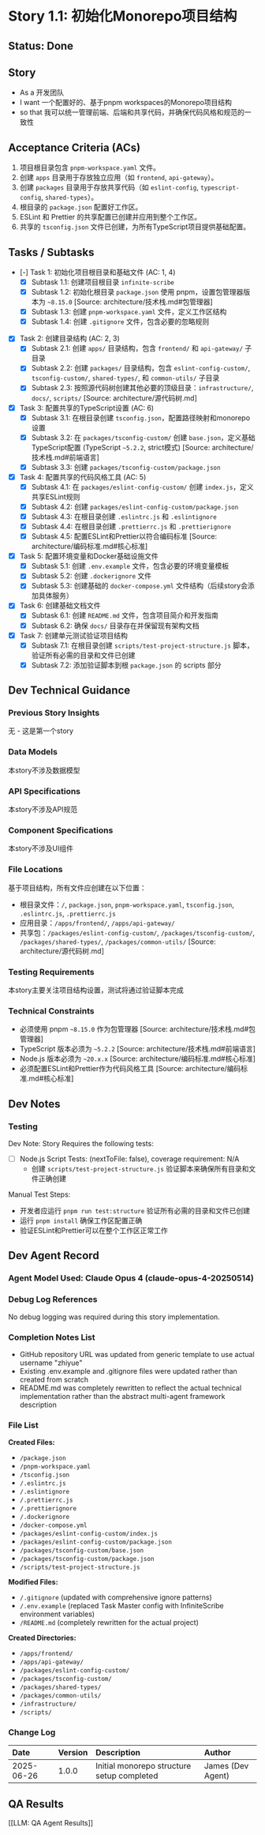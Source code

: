 # Story 1.1: 初始化Monorepo项目结构

## Status: Done

## Story

- As a 开发团队
- I want 一个配置好的、基于pnpm workspaces的Monorepo项目结构
- so that 我可以统一管理前端、后端和共享代码，并确保代码风格和规范的一致性

## Acceptance Criteria (ACs)

1. 项目根目录包含 `pnpm-workspace.yaml` 文件。
2. 创建 `apps` 目录用于存放独立应用（如 `frontend`, `api-gateway`）。
3. 创建 `packages` 目录用于存放共享代码（如 `eslint-config`, `typescript-config`, `shared-types`）。
4. 根目录的 `package.json` 配置好工作区。
5. ESLint 和 Prettier 的共享配置已创建并应用到整个工作区。
6. 共享的 `tsconfig.json` 文件已创建，为所有TypeScript项目提供基础配置。

## Tasks / Subtasks

- [-] Task 1: 初始化项目根目录和基础文件 (AC: 1, 4)
  - [x] Subtask 1.1: 创建项目根目录 `infinite-scribe`
  - [x] Subtask 1.2: 初始化根目录 `package.json` 使用 pnpm，设置包管理器版本为 `~8.15.0` [Source: architecture/技术栈.md#包管理器]
  - [x] Subtask 1.3: 创建 `pnpm-workspace.yaml` 文件，定义工作区结构
  - [x] Subtask 1.4: 创建 `.gitignore` 文件，包含必要的忽略规则

- [x] Task 2: 创建目录结构 (AC: 2, 3)
  - [x] Subtask 2.1: 创建 `apps/` 目录结构，包含 `frontend/` 和 `api-gateway/` 子目录
  - [x] Subtask 2.2: 创建 `packages/` 目录结构，包含 `eslint-config-custom/`, `tsconfig-custom/`, `shared-types/`, 和 `common-utils/` 子目录
  - [x] Subtask 2.3: 按照源代码树创建其他必要的顶级目录：`infrastructure/`, `docs/`, `scripts/` [Source: architecture/源代码树.md]

- [x] Task 3: 配置共享的TypeScript设置 (AC: 6)
  - [x] Subtask 3.1: 在根目录创建 `tsconfig.json`，配置路径映射和monorepo设置
  - [x] Subtask 3.2: 在 `packages/tsconfig-custom/` 创建 `base.json`，定义基础TypeScript配置 (TypeScript `~5.2.2`, strict模式) [Source: architecture/技术栈.md#前端语言]
  - [x] Subtask 3.3: 创建 `packages/tsconfig-custom/package.json`

- [x] Task 4: 配置共享的代码风格工具 (AC: 5)
  - [x] Subtask 4.1: 在 `packages/eslint-config-custom/` 创建 `index.js`，定义共享ESLint规则
  - [x] Subtask 4.2: 创建 `packages/eslint-config-custom/package.json`
  - [x] Subtask 4.3: 在根目录创建 `.eslintrc.js` 和 `.eslintignore`
  - [x] Subtask 4.4: 在根目录创建 `.prettierrc.js` 和 `.prettierignore`
  - [x] Subtask 4.5: 配置ESLint和Prettier以符合编码标准 [Source: architecture/编码标准.md#核心标准]

- [x] Task 5: 配置环境变量和Docker基础设施文件
  - [x] Subtask 5.1: 创建 `.env.example` 文件，包含必要的环境变量模板
  - [x] Subtask 5.2: 创建 `.dockerignore` 文件
  - [x] Subtask 5.3: 创建基础的 `docker-compose.yml` 文件结构（后续story会添加具体服务）

- [x] Task 6: 创建基础文档文件
  - [x] Subtask 6.1: 创建 `README.md` 文件，包含项目简介和开发指南
  - [x] Subtask 6.2: 确保 `docs/` 目录存在并保留现有架构文档

- [x] Task 7: 创建单元测试验证项目结构
  - [x] Subtask 7.1: 在根目录创建 `scripts/test-project-structure.js` 脚本，验证所有必需的目录和文件已创建
  - [x] Subtask 7.2: 添加验证脚本到根 `package.json` 的 scripts 部分

## Dev Technical Guidance

### Previous Story Insights
无 - 这是第一个story

### Data Models
本story不涉及数据模型

### API Specifications
本story不涉及API规范

### Component Specifications
本story不涉及UI组件

### File Locations
基于项目结构，所有文件应创建在以下位置：
- 根目录文件：`/`, `package.json`, `pnpm-workspace.yaml`, `tsconfig.json`, `.eslintrc.js`, `.prettierrc.js`
- 应用目录：`/apps/frontend/`, `/apps/api-gateway/`
- 共享包：`/packages/eslint-config-custom/`, `/packages/tsconfig-custom/`, `/packages/shared-types/`, `/packages/common-utils/`
[Source: architecture/源代码树.md]

### Testing Requirements
本story主要关注项目结构设置，测试将通过验证脚本完成

### Technical Constraints
- 必须使用 pnpm `~8.15.0` 作为包管理器 [Source: architecture/技术栈.md#包管理器]
- TypeScript 版本必须为 `~5.2.2` [Source: architecture/技术栈.md#前端语言]
- Node.js 版本必须为 `~20.x.x` [Source: architecture/编码标准.md#核心标准]
- 必须配置ESLint和Prettier作为代码风格工具 [Source: architecture/编码标准.md#核心标准]

## Dev Notes

### Testing

Dev Note: Story Requires the following tests:

- [ ] Node.js Script Tests: (nextToFile: false), coverage requirement: N/A
  - 创建 `scripts/test-project-structure.js` 验证脚本来确保所有目录和文件正确创建

Manual Test Steps:
- 开发者应运行 `pnpm run test:structure` 验证所有必需的目录和文件已创建
- 运行 `pnpm install` 确保工作区配置正确
- 验证ESLint和Prettier可以在整个工作区正常工作

## Dev Agent Record

### Agent Model Used: Claude Opus 4 (claude-opus-4-20250514)

### Debug Log References

No debug logging was required during this story implementation.

### Completion Notes List

- GitHub repository URL was updated from generic template to use actual username "zhiyue"
- Existing .env.example and .gitignore files were updated rather than created from scratch
- README.md was completely rewritten to reflect the actual technical implementation rather than the abstract multi-agent framework description

### File List

**Created Files:**
- `/package.json`
- `/pnpm-workspace.yaml`
- `/tsconfig.json`
- `/.eslintrc.js`
- `/.eslintignore`
- `/.prettierrc.js`
- `/.prettierignore`
- `/.dockerignore`
- `/docker-compose.yml`
- `/packages/eslint-config-custom/index.js`
- `/packages/eslint-config-custom/package.json`
- `/packages/tsconfig-custom/base.json`
- `/packages/tsconfig-custom/package.json`
- `/scripts/test-project-structure.js`

**Modified Files:**
- `/.gitignore` (updated with comprehensive ignore patterns)
- `/.env.example` (replaced Task Master config with InfiniteScribe environment variables)
- `/README.md` (completely rewritten for the actual project)

**Created Directories:**
- `/apps/frontend/`
- `/apps/api-gateway/`
- `/packages/eslint-config-custom/`
- `/packages/tsconfig-custom/`
- `/packages/shared-types/`
- `/packages/common-utils/`
- `/infrastructure/`
- `/scripts/`

### Change Log

| Date | Version | Description | Author |
| :--- | :------ | :---------- | :----- |
| 2025-06-26 | 1.0.0 | Initial monorepo structure setup completed | James (Dev Agent) |

## QA Results

[[LLM: QA Agent Results]]